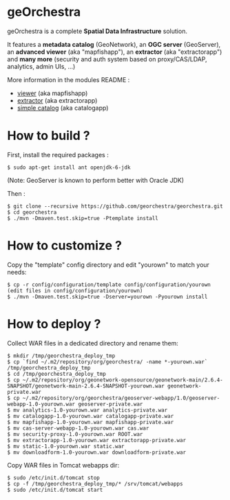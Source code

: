 geOrchestra
===========

geOrchestra is a complete **Spatial Data Infrastructure** solution.

It features a **metadata catalog** (GeoNetwork), an **OGC server** (GeoServer), an **advanced viewer** (aka "mapfishapp"), an **extractor** (aka "extractorapp") and **many more** (security and auth system based on proxy/CAS/LDAP, analytics, admin UIs, ...)

More information in the modules README :
 * [viewer](georchestra/blob/master/mapfishapp/README.md) (aka mapfishapp)
 * [extractor](georchestra/blob/master/extractorapp/README.md) (aka extractorapp)
 * [simple catalog](georchestra/blob/master/catalogapp/README.md) (aka catalogapp)


How to build ?
==============

First, install the required packages : 

    $ sudo apt-get install ant openjdk-6-jdk

(Note: GeoServer is known to perform better with Oracle JDK)

Then :

    $ git clone --recursive https://github.com/georchestra/georchestra.git
    $ cd georchestra
    $ ./mvn -Dmaven.test.skip=true -Ptemplate install

How to customize ?
==================
 
Copy the "template" config directory and edit "yourown" to match your needs:

    $ cp -r config/configuration/template config/configuration/yourown
    (edit files in config/configuration/yourown)
    $ ./mvn -Dmaven.test.skip=true -Dserver=yourown -Pyourown install

How to deploy ?
===============

Collect WAR files in a dedicated directory and rename them:

    $ mkdir /tmp/georchestra_deploy_tmp
    $ cp `find ~/.m2/repository/org/georchestra/ -name *-yourown.war` /tmp/georchestra_deploy_tmp
    $ cd /tmp/georchestra_deploy_tmp
    $ cp ~/.m2/repository/org/geonetwork-opensource/geonetwork-main/2.6.4-SNAPSHOT/geonetwork-main-2.6.4-SNAPSHOT-yourown.war geonetwork-private.war
    $ cp ~/.m2/repository/org/georchestra/geoserver-webapp/1.0/geoserver-webapp-1.0-yourown.war geoserver-private.war
    $ mv analytics-1.0-yourown.war analytics-private.war
    $ mv catalogapp-1.0-yourown.war catalogapp-private.war
    $ mv mapfishapp-1.0-yourown.war mapfishapp-private.war
    $ mv cas-server-webapp-1.0-yourown.war cas.war
    $ mv security-proxy-1.0-yourown.war ROOT.war
    $ mv extractorapp-1.0-yourown.war extractorapp-private.war
    $ mv static-1.0-yourown.war static.war
    $ mv downloadform-1.0-yourown.war downloadform-private.war

Copy WAR files in Tomcat webapps dir:

    $ sudo /etc/init.d/tomcat stop
    $ cp -f /tmp/georchestra_deploy_tmp/* /srv/tomcat/webapps
    $ sudo /etc/init.d/tomcat start

